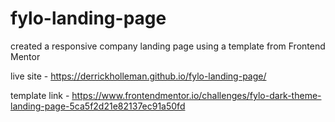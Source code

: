 # fylo-landing-page
created a responsive company landing page using a template from Frontend Mentor

live site - https://derrickholleman.github.io/fylo-landing-page/

template link - https://www.frontendmentor.io/challenges/fylo-dark-theme-landing-page-5ca5f2d21e82137ec91a50fd

